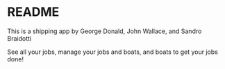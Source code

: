 # README

This is a shipping app by George Donald, John Wallace, and Sandro Braidotti

See all your jobs, manage your jobs and boats, and boats to get your jobs done!
